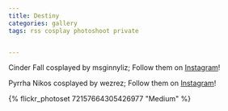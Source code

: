 ```yaml
---
title: Destiny 
categories: gallery
tags: rss cosplay photoshoot private


---
```


Cinder Fall cosplayed by msginnyliz; Follow them on [Instagram](https://www.instagram.com/msginnyliz)!

Pyrrha Nikos cosplayed by wezrez; Follow them on [Instagram](https://www.instagram.com/wezrez)!

{% flickr_photoset 72157664305426977 "Medium" %}